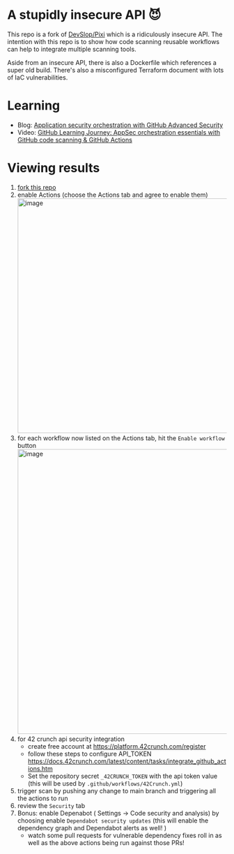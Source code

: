 # A stupidly insecure API 😈

This repo is a fork of [DevSlop/Pixi](https://github.com/DevSlop/Pixi) which is a ridiculously insecure API.  The intention with this repo is to show how code scanning reusable workflows can help to integrate multiple scanning tools.

Aside from an insecure API, there is also a Dockerfile which references a super old build.  There's also a misconfigured Terraform document with lots of IaC vulnerabilities. 


# Learning
- Blog: [Application security orchestration with GitHub Advanced Security](https://github.blog/2023-03-08-application-security-orchestration-with-github-advanced-security/)
- Video: [GitHub Learning Journey: AppSec orchestration essentials with GitHub code scanning & GitHub Actions](https://www.youtube.com/watch?v=wjVMNAHH4Qc)


# Viewing results

 1. [fork this repo](https://github.com/octodemo/orchestration-demo/fork)
 1. enable Actions (choose the Actions tab and agree to enable them)
     <img width="538" alt="image" src="https://github.com/octodemo/orchestration-demo/assets/1760475/de92bfae-24fe-4951-8c17-8a23c1253800"> 
 1. for each workflow now listed on the Actions tab, hit the `Enable workflow` button
     <img width="653" alt="image" src="https://github.com/octodemo/orchestration-demo/assets/1760475/30a77df6-205f-435e-a542-ccd09ea7446e">
 1. for 42 crunch api security integration
    - create free account at https://platform.42crunch.com/register
    - follow these steps to configure API_TOKEN https://docs.42crunch.com/latest/content/tasks/integrate_github_actions.htm
    - Set the repository secret `_42CRUNCH_TOKEN` with the api token value (this will be used by `.github/workflows/42Crunch.yml`)
 1. trigger scan by pushing any change to main branch and triggering all the actions to run
 1. review the `Security` tab
 1. Bonus: enable Depenabot ( Settings -> Code security and analysis) by choosing enable `Dependabot security updates` (this will enable the dependency graph and Dependabot alerts as well! )
    - watch some pull requests for vulnerable dependency fixes roll in as well as the above actions being run against those PRs!
